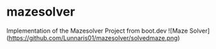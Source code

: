 # mazesolver

Implementation of the Mazesolver Project from boot.dev
![Maze Solver] (https://github.com/Lunnaris01/mazesolver/solvedmaze.png)
